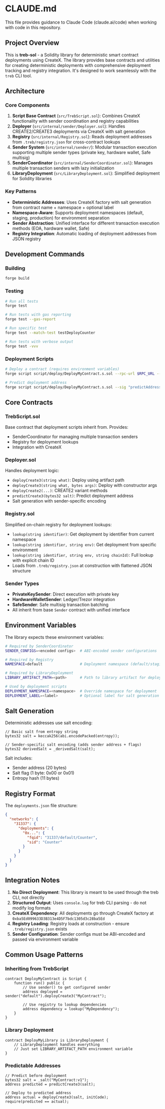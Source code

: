 # CLAUDE.md

This file provides guidance to Claude Code (claude.ai/code) when working with code in this repository.

## Project Overview

This is **treb-sol** - a Solidity library for deterministic smart contract deployments using CreateX. The library provides base contracts and utilities for creating deterministic deployments with comprehensive deployment tracking and registry integration. It's designed to work seamlessly with the `treb` CLI tool.

## Architecture

### Core Components

1. **Script Base Contract** (`src/TrebScript.sol`): Combines CreateX functionality with sender coordination and registry capabilities
2. **Deployer** (`src/internal/sender/Deployer.sol`): Handles CREATE2/CREATE3 deployments via CreateX with salt generation
3. **Registry** (`src/internal/Registry.sol`): Reads deployment addresses from `.treb/registry.json` for cross-contract lookups
4. **Sender System** (`src/internal/sender/`): Modular transaction execution supporting multiple sender types (private key, hardware wallet, Safe multisig)
5. **SenderCoordinator** (`src/internal/SenderCoordinator.sol`): Manages multiple transaction senders with lazy initialization
6. **LibraryDeployment** (`src/LibraryDeployment.sol`): Simplified deployment for Solidity libraries

### Key Patterns

- **Deterministic Addresses**: Uses CreateX factory with salt generation from contract name + namespace + optional label
- **Namespace-Aware**: Supports deployment namespaces (default, staging, production) for environment separation
- **Sender Abstraction**: Unified interface for different transaction execution methods (EOA, hardware wallet, Safe)
- **Registry Integration**: Automatic loading of deployment addresses from JSON registry

## Development Commands

### Building
```bash
forge build
```

### Testing
```bash
# Run all tests
forge test

# Run tests with gas reporting
forge test --gas-report

# Run specific test
forge test --match-test testDeployCounter

# Run tests with verbose output
forge test -vvv
```

### Deployment Scripts
```bash
# Deploy a contract (requires environment variables)
forge script script/deploy/DeployMyContract.s.sol --rpc-url $RPC_URL --broadcast

# Predict deployment address
forge script script/deploy/DeployMyContract.s.sol --sig "predictAddress()"
```

## Core Contracts

### TrebScript.sol
Base contract that deployment scripts inherit from. Provides:
- SenderCoordinator for managing multiple transaction senders
- Registry for deployment lookups
- Integration with CreateX

### Deployer.sol
Handles deployment logic:
- `deployCreate3(string what)`: Deploy using artifact path
- `deployCreate3(string what, bytes args)`: Deploy with constructor args
- `deployCreate2(...)`: CREATE2 variant methods
- `predictCreate3(bytes32 salt)`: Predict deployment address
- Salt generation with sender-specific encoding

### Registry.sol
Simplified on-chain registry for deployment lookups:
- `lookup(string identifier)`: Get deployment by identifier from current namespace
- `lookup(string identifier, string env)`: Get deployment from specific environment
- `lookup(string identifier, string env, string chainId)`: Full lookup with explicit chain ID
- Loads from `.treb/registry.json` at construction with flattened JSON structure

### Sender Types
- **PrivateKeySender**: Direct execution with private key
- **HardwareWalletSender**: Ledger/Trezor integration
- **SafeSender**: Safe multisig transaction batching
- All inherit from base `Sender` contract with unified interface

## Environment Variables

The library expects these environment variables:

```bash
# Required by SenderCoordinator
SENDER_CONFIGS=<encoded configs>  # ABI-encoded sender configurations

# Required by Registry
NAMESPACE=default                 # Deployment namespace (default/staging/production)

# Required by LibraryDeployment
LIBRARY_ARTIFACT_PATH=<path>      # Path to library artifact for deployment

# Used by deployment scripts
DEPLOYMENT_NAMESPACE=<namespace>  # Override namespace for deployment
DEPLOYMENT_LABEL=<label>          # Optional label for salt generation
```

## Salt Generation

Deterministic addresses use salt encoding:
```solidity
// Basic salt from entropy string
bytes32 salt = keccak256(abi.encodePacked(entropy));

// Sender-specific salt encoding (adds sender address + flags)
bytes32 derivedSalt = _derivedSalt(salt);
```

Salt includes:
- Sender address (20 bytes)
- Salt flag (1 byte: 0x00 or 0x01)
- Entropy hash (11 bytes)

## Registry Format

The `deployments.json` file structure:
```json
{
  "networks": {
    "31337": {
      "deployments": {
        "0x...": {
          "fqid": "31337/default/Counter",
          "sid": "Counter"
        }
      }
    }
  }
}
```

## Integration Notes

1. **No Direct Deployment**: This library is meant to be used through the treb CLI, not directly
2. **Structured Output**: Uses `console.log` for treb CLI parsing - do not modify log formats
3. **CreateX Dependency**: All deployments go through CreateX factory at `0xba5Ed099633D3B313e4D5F7bdc1305d3c28ba5Ed`
4. **Registry Loading**: Registry loads at construction - ensure `.treb/registry.json` exists
5. **Sender Configuration**: Sender configs must be ABI-encoded and passed via environment variable

## Common Usage Patterns

### Inheriting from TrebScript
```solidity
contract DeployMyContract is Script {
    function run() public {
        // Use sender() to get configured sender
        address deployed = sender("default").deployCreate3("MyContract");
        
        // Use registry to lookup dependencies
        address dependency = lookup("MyDependency");
    }
}
```

### Library Deployment
```solidity
contract DeployMyLibrary is LibraryDeployment {
    // LibraryDeployment handles everything
    // Just set LIBRARY_ARTIFACT_PATH environment variable
}
```

### Predictable Addresses
```solidity
// Predict before deployment
bytes32 salt = _salt("MyContract:v1");
address predicted = predictCreate3(salt);

// Deploy to predicted address
address actual = deployCreate3(salt, initCode);
require(predicted == actual);
```